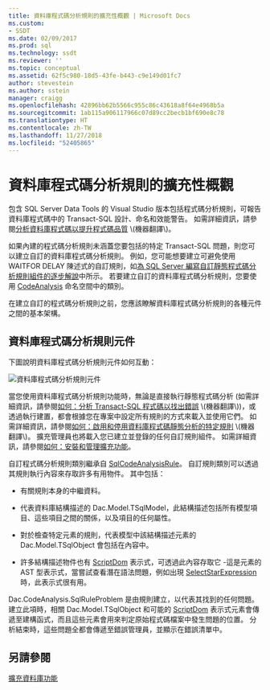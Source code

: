 ```yaml
---
title: 資料庫程式碼分析規則的擴充性概觀 | Microsoft Docs
ms.custom:
- SSDT
ms.date: 02/09/2017
ms.prod: sql
ms.technology: ssdt
ms.reviewer: ''
ms.topic: conceptual
ms.assetid: 62f5c980-18d5-43fe-b443-c9e149d01fc7
author: stevestein
ms.author: sstein
manager: craigg
ms.openlocfilehash: 42896bb62b5566c955c86c43618a8f64e4968b5a
ms.sourcegitcommit: 1ab115a906117966c07d89cc2becb1bf690e8c78
ms.translationtype: HT
ms.contentlocale: zh-TW
ms.lasthandoff: 11/27/2018
ms.locfileid: "52405865"
---
```

# <a name="overview-of-extensibility-for-database-code-analysis-rules"></a>資料庫程式碼分析規則的擴充性概觀
包含 SQL Server Data Tools 的 Visual Studio 版本包括程式碼分析規則，可報告資料庫程式碼中的 Transact\-SQL 設計、命名和效能警告。 如需詳細資訊，請參閱[分析資料庫程式碼以提升程式碼品質](https://msdn.microsoft.com/library/dd172133(v=vs.100).aspx) \(機器翻譯\)。  
  
如果內建的程式碼分析規則未涵蓋您要包括的特定 Transact\-SQL 問題，則您可以建立自訂的資料庫程式碼分析規則。 例如，您可能想要建立可避免使用 WAITFOR DELAY 陳述式的自訂規則，如[為 SQL Server 編寫自訂靜態程式碼分析規則組件的逐步解說](../ssdt/walkthrough-author-custom-static-code-analysis-rule-assembly.md)中所示。 若要建立自訂的資料庫程式碼分析規則，您要使用 [CodeAnalysis](https://msdn.microsoft.com/library/microsoft.sqlserver.dac.codeanalysis.aspx) 命名空間中的類別。  
  
在建立自訂的程式碼分析規則之前，您應該瞭解資料庫程式碼分析規則的各種元件之間的基本架構。  
  
## <a name="database-code-analysis-rules-components"></a>資料庫程式碼分析規則元件  
下圖說明資料庫程式碼分析規則元件如何互動：  
  
![資料庫程式碼分析規則元件](../ssdt/media/ssdt-database-code-analysis-rules-components.jpg "資料庫程式碼分析規則元件")  
  
當您使用資料庫程式碼分析規則功能時，無論是直接執行靜態程式碼分析 (如需詳細資訊，請參閱[如何：分析 Transact-SQL 程式碼以找出錯誤](https://msdn.microsoft.com/library/dd172119(v=vs.100).aspx) \(機器翻譯\))，或透過執行建置，都會根據您在專案中設定所有規則的方式來載入並使用它們。 如需詳細資訊，請參閱[如何：啟用和停用資料庫程式碼靜態分析的特定規則](https://msdn.microsoft.com/library/dd172131(v=vs.100).aspx) \(機器翻譯\)。 擴充管理員也將載入您已建立並登錄的任何自訂規則組件。 如需詳細資訊，請參閱[如何：安裝和管理擴充功能](../ssdt/how-to-install-and-manage-feature-extensions.md)。  
  
自訂程式碼分析規則類別繼承自 [SqlCodeAnalysisRule](https://msdn.microsoft.com/library/microsoft.sqlserver.dac.codeanalysis.sqlcodeanalysisrule.aspx)。 自訂規則類別可以透過其規則執行內容來存取許多有用物件。 其中包括：  
  
-   有關規則本身的中繼資料。  
  
-   代表資料庫結構描述的 Dac.Model.TSqlModel，此結構描述包括所有模型項目、這些項目之間的關係，以及項目的任何屬性。  
  
-   對於檢查特定元素的規則，代表模型中該結構描述元素的 Dac.Model.TSqlObject 會包括在內容中。  
  
-   許多結構描述物件也有 [ScriptDom](https://msdn.microsoft.com/library/microsoft.sqlserver.transactsql.scriptdom.aspx) 表示式，可透過此內容存取它 -這是元素的 AST 型表示式，當嘗試查看潛在語法問題，例如出現 [SelectStarExpression](https://msdn.microsoft.com/library/microsoft.sqlserver.transactsql.scriptdom.selectstarexpression.aspx) 時，此表示式很有用。  
  
Dac.CodeAnalysis.SqlRuleProblem 是由規則建立，以代表其找到的任何問題。 建立此項時，相關 Dac.Model.TSqlObject 和可能的 [ScriptDom](https://msdn.microsoft.com/library/microsoft.sqlserver.transactsql.scriptdom.aspx) 表示式元素會傳遞至建構函式，而且這些元素會用來判定原始程式碼檔案中發生問題的位置。 分析結束時，這些問題全都會傳遞至錯誤管理員，並顯示在錯誤清單中。  
  
## <a name="see-also"></a>另請參閱  
[擴充資料庫功能](../ssdt/extending-the-database-features.md)  
  

